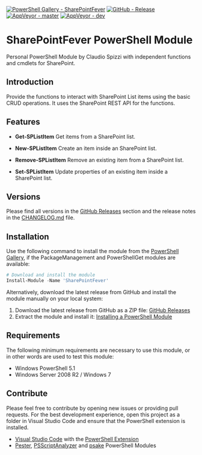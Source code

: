 [![PowerShell Gallery - SharePointFever](https://img.shields.io/badge/PowerShell_Gallery-SharePointFever-0072C6.svg)](https://www.powershellgallery.com/packages/SharePointFever)
[![GitHub - Release](https://img.shields.io/github/release/claudiospizzi/SharePointFever.svg)](https://github.com/claudiospizzi/SharePointFever/releases)
[![AppVeyor - master](https://img.shields.io/appveyor/ci/claudiospizzi/SharePointFever/master.svg)](https://ci.appveyor.com/project/claudiospizzi/SharePointFever/branch/master)
[![AppVeyor - dev](https://img.shields.io/appveyor/ci/claudiospizzi/SharePointFever/dev.svg)](https://ci.appveyor.com/project/claudiospizzi/SharePointFever/branch/dev)


# SharePointFever PowerShell Module

Personal PowerShell Module by Claudio Spizzi with independent functions and
cmdlets for SharePoint.


## Introduction

Provide the functions to interact with SharePoint List items using the basic
CRUD operations. It uses the SharePoint REST API for the functions.


## Features

* **Get-SPListItem**
  Get items from a SharePoint list.

* **New-SPListItem**
  Create an item inside an SharePoint list.

* **Remove-SPListItem**
  Remove an existing item from a SharePoint list.

* **Set-SPListItem**
  Update properties of an existing item inside a SharePoint list.


## Versions

Please find all versions in the [GitHub Releases] section and the release notes
in the [CHANGELOG.md] file.


## Installation

Use the following command to install the module from the [PowerShell Gallery],
if the PackageManagement and PowerShellGet modules are available:

```powershell
# Download and install the module
Install-Module -Name 'SharePointFever'
```

Alternatively, download the latest release from GitHub and install the module
manually on your local system:

1. Download the latest release from GitHub as a ZIP file: [GitHub Releases]
2. Extract the module and install it: [Installing a PowerShell Module]


## Requirements

The following minimum requirements are necessary to use this module, or in other
words are used to test this module:

* Windows PowerShell 5.1
* Windows Server 2008 R2 / Windows 7


## Contribute

Please feel free to contribute by opening new issues or providing pull requests.
For the best development experience, open this project as a folder in Visual
Studio Code and ensure that the PowerShell extension is installed.

* [Visual Studio Code] with the [PowerShell Extension]
* [Pester], [PSScriptAnalyzer] and [psake] PowerShell Modules



[PowerShell Gallery]: https://www.powershellgallery.com/packages/SharePointFever
[GitHub Releases]: https://github.com/claudiospizzi/SharePointFever/releases
[Installing a PowerShell Module]: https://msdn.microsoft.com/en-us/library/dd878350

[CHANGELOG.md]: CHANGELOG.md

[Visual Studio Code]: https://code.visualstudio.com/
[PowerShell Extension]: https://marketplace.visualstudio.com/items?itemName=ms-vscode.PowerShell
[Pester]: https://www.powershellgallery.com/packages/Pester
[PSScriptAnalyzer]: https://www.powershellgallery.com/packages/PSScriptAnalyzer
[psake]: https://www.powershellgallery.com/packages/psake
